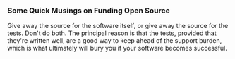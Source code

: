 ### Some Quick Musings on Funding Open Source

Give away the source for the software itself, or give away the source for the
tests. Don't do both. The principal reason is that the tests, provided that
they're written well, are a good way to keep ahead of the support burden, which
is what ultimately will bury you if your software becomes successful.
